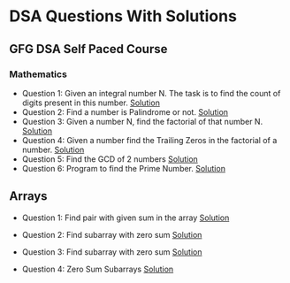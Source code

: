 # DSA Questions With Solutions

## GFG DSA Self Paced Course
### Mathematics

* Question 1: Given an integral number N. The task is to find the count of digits present in this number.
[Solution](src/gfgCourse/CountNumberOfDigits.java)
* Question 2: Find a number is Palindrome or not.
[Solution](src/gfgCourse/Palindrome.java)
* Question 3: Given a number N, find the factorial of that number N.
[Solution](src/gfgCourse/Factorial.java)
* Question 4: Given a number find the Trailing Zeros in the factorial of a number.
[Solution](src/gfgCourse/TrailingZeroes.java)
* Question 5: Find the GCD of 2 numbers
[Solution](src/gfgCourse/GcdOfNumber.java)
* Question 6: Program to find the Prime Number.
[Solution](src/gfgCourse/PrimeNumber.java)

## Arrays

* Question 1: Find pair with given sum in the array
[Solution](src/dataStructure800/GetPairCount_1.java)

* Question 2: Find subarray with zero sum
[Solution](src/dataStructure800/SubArrayWithZeroSum_2.java)

* Question 3: Find subarray with zero sum
[Solution](src/dataStructure800/SubArrayZeroSum_3.java)
* Question 4: Zero Sum Subarrays
[Solution](src/dataStructure800/CountSubArrays_4.java)